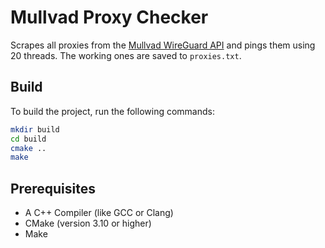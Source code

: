 # Mullvad Proxy Checker

Scrapes all proxies from the [Mullvad WireGuard API](https://api.mullvad.net/www/relays/wireguard/) and pings them using 20 threads. The working ones are saved to `proxies.txt`.

## Build

To build the project, run the following commands:

```bash
mkdir build
cd build
cmake ..
make
```

## Prerequisites

* A C++ Compiler (like GCC or Clang)
* CMake (version 3.10 or higher)
* Make
